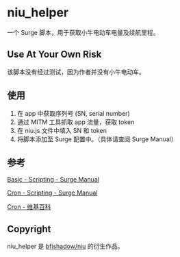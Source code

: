 # niu_helper
一个 Surge 脚本，用于获取小牛电动车电量及续航里程。

## Use At Your Own Risk
该脚本没有经过测试，因为作者并没有小牛电动车。

## 使用
1. 在 app 中获取序列号 (SN, serial number)
2. 通过 MITM 工具抓取 app 流量，获取 token
3. 在 niu.js 文件中填入 SN 和 token
4. 将脚本添加至 Surge 配置中。（具体请查阅 Surge Manual）

## 参考
[Basic - Scripting - Surge Manual](https://manual.nssurge.com/scripting/common.html)

[Cron - Scripting - Surge Manual](https://manual.nssurge.com/scripting/cron.html)

[Cron - 维基百科](https://zh.wikipedia.org/zh-cn/cron)

## Copyright
niu_helper 是 [bfishadow/niu](https://github.com/bfishadow/niu) 的衍生作品。



